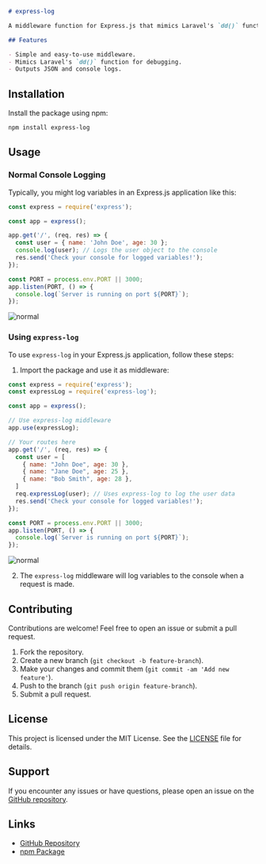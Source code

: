 

```markdown
# express-log

A middleware function for Express.js that mimics Laravel's `dd()` function. This package helps you log and inspect variables easily during development.

## Features

- Simple and easy-to-use middleware.
- Mimics Laravel's `dd()` function for debugging.
- Outputs JSON and console logs.
```

## Installation

Install the package using npm:

```bash 
npm install express-log
```

## Usage

### Normal Console Logging

Typically, you might log variables in an Express.js application like this:

```javascript
const express = require('express');

const app = express();

app.get('/', (req, res) => {
  const user = { name: 'John Doe', age: 30 };
  console.log(user); // Logs the user object to the console
  res.send('Check your console for logged variables!');
});

const PORT = process.env.PORT || 3000;
app.listen(PORT, () => {
  console.log(`Server is running on port ${PORT}`);
});
```

![normal](https://img001.prntscr.com/file/img001/uHh2sbjiQieh569jmjFqtQ.png)

### Using `express-log`

To use `express-log` in your Express.js application, follow these steps:

1. Import the package and use it as middleware:

```javascript
const express = require('express');
const expressLog = require('express-log');

const app = express();

// Use express-log middleware
app.use(expressLog);

// Your routes here
app.get('/', (req, res) => {
  const user = [
    { name: "John Doe", age: 30 },
    { name: "Jane Doe", age: 25 },
    { name: "Bob Smith", age: 28 },
  ]
  req.expressLog(user); // Uses express-log to log the user data
  res.send('Check your console for logged variables!');
});

const PORT = process.env.PORT || 3000;
app.listen(PORT, () => {
  console.log(`Server is running on port ${PORT}`);
});
```

![normal](https://img001.prntscr.com/file/img001/BDjFz6ADRmqbXv0g1UPZpg.png)

2. The `express-log` middleware will log variables to the console when a request is made.

## Contributing

Contributions are welcome! Feel free to open an issue or submit a pull request.

1. Fork the repository.
2. Create a new branch (`git checkout -b feature-branch`).
3. Make your changes and commit them (`git commit -am 'Add new feature'`).
4. Push to the branch (`git push origin feature-branch`).
5. Submit a pull request.

## License

This project is licensed under the MIT License. See the [LICENSE](LICENSE) file for details.

## Support

If you encounter any issues or have questions, please open an issue on the [GitHub repository](https://github.com/shaon07/express-log/issues).

## Links

- [GitHub Repository](https://github.com/shaon07/express-log)
- [npm Package](https://www.npmjs.com/package/express-log)